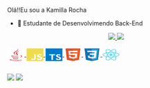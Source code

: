 Olá!!Eu sou a Kamilla Rocha


- 🔭 Estudante de Desenvolvimendo Back-End

<div align="center">
  <a href="https://github.com/Kamilla-Rocha">
  <img height="180em" src="https://github-readme-stats.vercel.app/api?username=Kamilla-Rocha&show_icons=true&theme=dracula&include_all_commits=true&count_private=true"/>
  <img height="180em" src="https://github-readme-stats.vercel.app/api/top-langs/?username=Kamilla-Rocha&layout=compact&langs_count=7&theme=dracula"/>
</div>
<div style="display: inline_block"><br>
  <img align="center" alt="Kamilla-Java" height="30" width="40" src="https://raw.githubusercontent.com/devicons/devicon/master/icons/java/java-plain.svg">
  <img align="center" alt="Kamilla-Js" height="30" width="40" src="https://raw.githubusercontent.com/devicons/devicon/master/icons/javascript/javascript-plain.svg">
  <img align="center" alt="Kamilla-Ts" height="30" width="40" src="https://raw.githubusercontent.com/devicons/devicon/master/icons/typescript/typescript-plain.svg">
  <img align="center" alt="Kamilla-HTML" height="30" width="40" src="https://raw.githubusercontent.com/devicons/devicon/master/icons/html5/html5-original.svg">
  <img align="center" alt="Kamilla-CSS" height="30" width="40" src="https://raw.githubusercontent.com/devicons/devicon/master/icons/css3/css3-original.svg">
  <img align="center" alt="Kamilla-React" height="30" width="40" src="https://raw.githubusercontent.com/devicons/devicon/master/icons/react/react-original.svg">
  </div>
  
   ##
   
   <div>
   
   <a href = "mailto:Kamillasr15@gmail.com"><img src="https://img.shields.io/badge/-Gmail-%23333?style=for-the-badge&logo=gmail&logoColor=white" target="_blank"></a>
   <a href="https://www.linkedin.com/in/kamilla-rocha" target="_blank"><img src="https://img.shields.io/badge/-LinkedIn-%230077B5?style=for-the-badge&logo=linkedin&logoColor=white" target="_blank"></a> 
   
     
 
</div>
